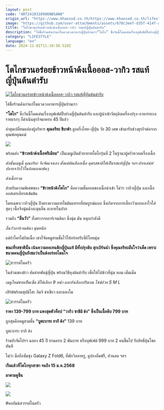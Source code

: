 ```yaml
---
layout: post
code: "ART2410310906NB5AN0"
origin_url: "https://www.khaosod.co.th/https://www.khaosod.co.th/lifestyle/news_9482542"
image: "https://github.com/user-attachments/assets/678c3eef-d35f-414f-a90f-e4e67a39c837"
title: "โตไกชวนอร่อยข้าวหน้าด้งเนื้อออส-วากิว รสแท้ญี่ปุ่นต้นตำรับ"
description: "ได้ชื่อร้านดังเก่าแก่ในแวดวงอาหารญี่ปุ่นบ้านเรา“โตไก” ซึ่งวันนี้โดดเด่นเรื่องบุฟเฟต์ปิ้งย่างญี่ปุ่นต้นตำรับ และผู้นำเข้าวัตถุดิบเครื่องปรุง-อาหารทะเลรายแรกๆ"
category: "LIFESTYLE"
language: "en"
date: 2024-11-01T11:10:58.528Z
---
```


# โตไกชวนอร่อยข้าวหน้าด้งเนื้อออส-วากิว รสแท้ญี่ปุ่นต้นตำรับ

[![โตไกชวนอร่อยข้าวหน้าด้งเนื้อออส-วากิว รสแท้ญี่ปุ่นต้นตำรับ](https://www.khaosod.co.th/wpapp/uploads/2024/10/สวรรค์ในครัว.jpg "โตไกชวนอร่อยข้าวหน้าด้งเนื้อออส-วากิว รสแท้ญี่ปุ่นต้นตำรับ")](https://www.khaosod.co.th/wpapp/uploads/2024/10/สวรรค์ในครัว.jpg)

ได้ชื่อร้านดังเก่าแก่ในแวดวงอาหารญี่ปุ่นบ้านเรา

**“โตไก”** ซึ่งวันนี้โดดเด่นเรื่องบุฟเฟต์ปิ้งย่างญี่ปุ่นต้นตำรับ และผู้นำเข้าวัตถุดิบเครื่องปรุง-อาหารทะเลรายแรกๆ ก็ดำเนินธุรกิจมาครบ 45 ปีแล้ว

ล่าสุดเปลี่ยนแปลงผู้บริหาร **คุณอริยะ ชิบาต้า** ลูกครึ่งไทย-ญี่ปุ่น วัย 30 เศษ เข้ามารับช่วงธุรกิจต่อจากคุณพ่อคุณแม่

![](https://www.khaosod.co.th/wpapp/uploads/2024/10/555-2.jpg)

พร้อมส่ง **“ข้าวหน้าด้งเนื้อพรีเมียม”** เป็นเมนูเปิดตัวทายาทโตไกรุ่นที่ 2 ในฐานะผู้คร่ำหวอดเรื่องเนื้อ

_ดังนั้นเมนูนี้ คุณอริยะ จึงจัดแจงเอง ตั้งแต่คัดเลือกเนื้อ คุมรสชาติให้เป็นรสแท้ญี่ปุ่น ฯลฯ ฝากเสน่ห์ปลายจวักไว้ในอ้อมอกแฟนๆ_

_ด้งเนื้อรวม_

สำหรับความพิเศษของ **“ข้าวหน้าด้งโตไก”** คือความชั้นยอดของเนื้อนำเข้า ไม่ว่า วากิวญี่ปุ่น และเนื้อออสเตรเลียรสเข้มข้น

โดยเฉพาะวากิวญี่ปุ่น ปังตรงความลายไขมันแทรกที่สมบูรณ์แบบ ซึ่งเกิดจากการเลี้ยงวัวแบบเอาใจใส่สุดๆ เนื้อจึงนุ่มฉ่ำละมุนลิ้น ละลายในปาก

รวมถึง **“ลิ้นวัว”** สั่งตรงจากอาร์เจนตินา ซึ่งนุ่ม มัน หนุบกำลังดี

_ลิ้นวัวอาร์เจนตินา นุ่มหนึบ_

แต่ถ้าใครไม่กินเนื้อ เขาก็จัดหมูสามชั้นไว้ให้อร่อยรับซีอีโอหนุ่ม

**ขณะที่รสชาตินั้น เน้นความออเทนติกญี่ปุ่นแท้ มีทั้งปรุงดิบ สุกเบิร์นฉ่ำ ซึ่งคุณอริยะมั่นใจว่าเด็ด เพราะขนาดคนญี่ปุ่นยังชมว่าเป็นด้งอร่อยโดนใจ**

![สวรรค์ในครัว](https://www.khaosod.co.th/wpapp/uploads/2024/10/50-696x613.jpg)

ในส่วนของข้าว คัดสายพันธุ์ญี่ปุ่น พร้อมวิธีหุงต้นตำรับ เพื่อให้ได้ข้าวที่นุ่ม หอม เต็มเม็ด

_เมนูใหม่ขายเป็นเซ็ต มีให้เลือก 9 หน้า และยังเลือกปริมาณ ไซซ์ถ้วย S M L_

เสิร์ฟพร้อมซุปมิโสะ กิมจิ ชาเขียว และแตงโม

![สวรรค์ในครัว](https://www.khaosod.co.th/wpapp/uploads/2024/10/500-464x696.jpg)

**ราคา 139-799 บาท แพงสุดตัวท็อป “วากิว ซาชิมิ ด้ง” ซึ่งเป็นเนื้อดิบ 799 บาท**

ถูกสุดคือหมูสามชั้น **“บูตะบาระ ยากิ ด้ง”** 139 บาท

บูตะบาระ ยากิ ด้ง

ร้านยังจัดโปรฯ ฉลอง 45 ปี ทานครบ 2 พันบาท หรือบุฟเฟต์ 999 บาท 2 คนขึ้นไป รับสิทธิ์ลุ้นโชคทันที

ไม่ว่า มือถือซัมซุง Galaxy Z Fold6, ที่พักวิลลาหรู, คูปองอิ่มฟรี, ส่วนลด ฯลฯ

**เริ่มแล้วที่โตไกทุกสาขา จนถึง 15 ม.ค.2568**

**มาดามคูซีน**

![](https://www.khaosod.co.th/wpapp/uploads/2024/10/503831.jpg)

![](https://www.khaosod.co.th/wpapp/uploads/2024/10/503840.jpg)

#คอลัมน์สวรรค์ในครัว